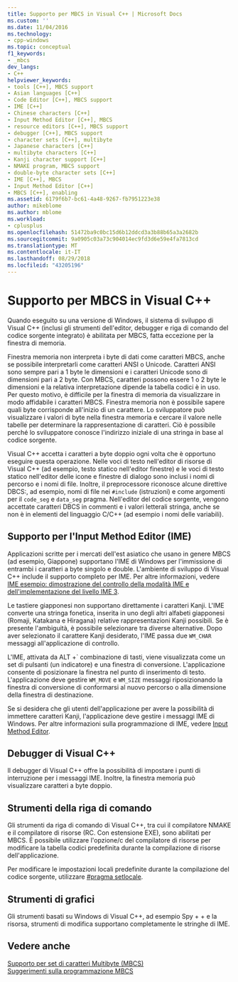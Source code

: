```yaml
---
title: Supporto per MBCS in Visual C++ | Microsoft Docs
ms.custom: ''
ms.date: 11/04/2016
ms.technology:
- cpp-windows
ms.topic: conceptual
f1_keywords:
- _mbcs
dev_langs:
- C++
helpviewer_keywords:
- tools [C++], MBCS support
- Asian languages [C++]
- Code Editor [C++], MBCS support
- IME [C++]
- Chinese characters [C++]
- Input Method Editor [C++], MBCS
- resource editors [C++], MBCS support
- debugger [C++], MBCS support
- character sets [C++], multibyte
- Japanese characters [C++]
- multibyte characters [C++]
- Kanji character support [C++]
- NMAKE program, MBCS support
- double-byte character sets [C++]
- IME [C++], MBCS
- Input Method Editor [C++]
- MBCS [C++], enabling
ms.assetid: 6179f6b7-bc61-4a48-9267-fb7951223e38
author: mikeblome
ms.author: mblome
ms.workload:
- cplusplus
ms.openlocfilehash: 51472ba9c0bc15d6b12ddcd3a3b88b65a3a2682b
ms.sourcegitcommit: 9a0905c03a73c904014ec9fd3d6e59e4fa7813cd
ms.translationtype: MT
ms.contentlocale: it-IT
ms.lasthandoff: 08/29/2018
ms.locfileid: "43205196"
---
```

# <a name="mbcs-support-in-visual-c"></a>Supporto per MBCS in Visual C++
Quando eseguito su una versione di Windows, il sistema di sviluppo di Visual C++ (inclusi gli strumenti dell'editor, debugger e riga di comando del codice sorgente integrato) è abilitata per MBCS, fatta eccezione per la finestra di memoria.  
  
 Finestra memoria non interpreta i byte di dati come caratteri MBCS, anche se possibile interpretarli come caratteri ANSI o Unicode. Caratteri ANSI sono sempre pari a 1 byte le dimensioni e i caratteri Unicode sono di dimensioni pari a 2 byte. Con MBCS, caratteri possono essere 1 o 2 byte le dimensioni e la relativa interpretazione dipende la tabella codici è in uso. Per questo motivo, è difficile per la finestra di memoria da visualizzare in modo affidabile i caratteri MBCS. Finestra memoria non è possibile sapere quali byte corrisponde all'inizio di un carattere. Lo sviluppatore può visualizzare i valori di byte nella finestra memoria e cercare il valore nelle tabelle per determinare la rappresentazione di caratteri. Ciò è possibile perché lo sviluppatore conosce l'indirizzo iniziale di una stringa in base al codice sorgente.  
  
 Visual C++ accetta i caratteri a byte doppio ogni volta che è opportuno eseguire questa operazione. Nelle voci di testo nell'editor di risorse di Visual C++ (ad esempio, testo statico nell'editor finestre) e le voci di testo statico nell'editor delle icone e finestre di dialogo sono inclusi i nomi di percorso e i nomi di file. Inoltre, il preprocessore riconosce alcune direttive DBCS:, ad esempio, nomi di file nei `#include` (istruzioni) e come argomenti per il `code_seg` e `data_seg` pragma. Nell'editor del codice sorgente, vengono accettate caratteri DBCS in commenti e i valori letterali stringa, anche se non è in elementi del linguaggio C/C++ (ad esempio i nomi delle variabili).  
  
##  <a name="_core_support_for_the_input_method_editor_.28.ime.29"></a> Supporto per l'Input Method Editor (IME)  
 Applicazioni scritte per i mercati dell'est asiatico che usano in genere MBCS (ad esempio, Giappone) supportano l'IME di Windows per l'immissione di entrambi i caratteri a byte singolo e double. L'ambiente di sviluppo di Visual C++ include il supporto completo per IME. Per altre informazioni, vedere [IME esempio: dimostrazione del controllo della modalità IME e dell'implementazione del livello IME 3](https://msdn.microsoft.com/87ebdf65-cef0-451d-a6fc-d5fb64178b14).  
  
 Le tastiere giapponesi non supportano direttamente i caratteri Kanji. L'IME converte una stringa fonetica, inserita in uno degli altri alfabeti giapponesi (Romaji, Katakana e Hiragana) relative rappresentazioni Kanji possibili. Se è presente l'ambiguità, è possibile selezionare tra diverse alternative. Dopo aver selezionato il carattere Kanji desiderato, l'IME passa due `WM_CHAR` messaggi all'applicazione di controllo.  
  
 L'IME, attivata da ALT +\` combinazione di tasti, viene visualizzata come un set di pulsanti (un indicatore) e una finestra di conversione. L'applicazione consente di posizionare la finestra nel punto di inserimento di testo. L'applicazione deve gestire `WM_MOVE` e `WM_SIZE` messaggi riposizionando la finestra di conversione di conformarsi al nuovo percorso o alla dimensione della finestra di destinazione.  
  
 Se si desidera che gli utenti dell'applicazione per avere la possibilità di immettere caratteri Kanji, l'applicazione deve gestire i messaggi IME di Windows. Per altre informazioni sulla programmazione di IME, vedere [Input Method Editor](/previous-versions/windows/desktop/ms776145\(v=vs.85\)).  
  
## <a name="visual-c-debugger"></a>Debugger di Visual C++  
 Il debugger di Visual C++ offre la possibilità di impostare i punti di interruzione per i messaggi IME. Inoltre, la finestra memoria può visualizzare caratteri a byte doppio.  
  
## <a name="command-line-tools"></a>Strumenti della riga di comando  
 Gli strumenti da riga di comando di Visual C++, tra cui il compilatore NMAKE e il compilatore di risorse (RC. Con estensione EXE), sono abilitati per MBCS. È possibile utilizzare l'opzione/c del compilatore di risorse per modificare la tabella codici predefinita durante la compilazione di risorse dell'applicazione.  
  
 Per modificare le impostazioni locali predefinite durante la compilazione del codice sorgente, utilizzare [#pragma setlocale](../preprocessor/setlocale.md).  
  
## <a name="graphical-tools"></a>Strumenti di grafici  
 Gli strumenti basati su Windows di Visual C++, ad esempio Spy + + e la risorsa, strumenti di modifica supportano completamente le stringhe di IME.  
  
## <a name="see-also"></a>Vedere anche  
 [Supporto per set di caratteri Multibyte (MBCS)](../text/support-for-multibyte-character-sets-mbcss.md)   
 [Suggerimenti sulla programmazione MBCS](../text/mbcs-programming-tips.md)